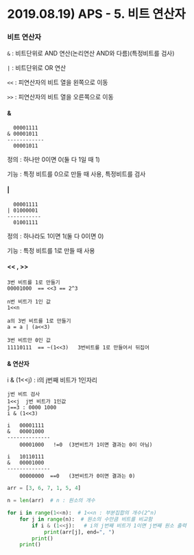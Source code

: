 # 2019.08.19) APS - 5. 비트 연산자

### 비트 연산자

 `&`  : 비트단위로 AND 연산(논리연산 AND와 다름)(특정비트를 검사)

 `|`  : 비트단위로 OR 연산

 `<<`  : 피연산자의 비트 열을 왼쪽으로 이동

 `>>` : 피연산자의 비트 열을 오른쪽으로 이동

#### &

```
  00001111
& 00001011
------------
  00001011
```

정의 : 하나만 0이면 0(둘 다 1일 때 1)

기능 : 특정 비트를 0으로 만들 때 사용, 특정비트를 검사

#### |

```
  00001111
| 01000001
-----------
  01001111
```

정의 : 하나라도 1이면 1(둘 다 0이면 0)

기능 : 특정 비트를 1로 만들 때 사용

#### << , >>

```
3번 비트를 1로 만들기
00001000  == <<3 == 2^3
```

```
n번 비트가 1인 값
1<<n
```

```
a의 3번 비트를 1로 만들기
a = a | (a<<3)  
```

```
3번 비트만 0인 값
11110111  == ~(1<<3)   3번비트를 1로 만들어서 뒤집어			
```

#### & 연산자

i & (1<<j) : i의 j번째 비트가 1인자리

```
j번 비트 검사
1<<j  j번 비트가 1인값
j==3 : 0000 1000
i & (1<<3)

i   00001111
&   00001000
--------------
    00001000   !=0  (3번비트가 1이면 결과는 0이 아님)
    
i   10110111
&   00001000
--------------
    00000000  ==0   (3번비트가 0이면 결과는 0)
```





```python
arr = [3, 6, 7, 1, 5, 4]

n = len(arr)  # n : 원소의 개수

for i in range(1<<n):  # 1<<n : 부분집합의 개수(2^n)
    for j in range(n):  # 원소의 수만큼 비트를 비교함
        if i & (1<<j):   # i의 j번째 비트가 1이면 j번째 원소 출력
            print(arr[j], end=", ")
        print()
    print()
```



